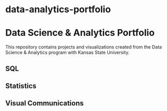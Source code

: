 # data-analytics-portfolio
# Data Science & Analytics Portfolio
This repository contains projects and visualizations created from the Data Science & Analytics program with Kansas State University.

## SQL

## Statistics

## Visual Communications
